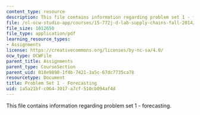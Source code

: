 ```yaml
---
content_type: resource
description: This file contains information regarding problem set 1 - forecasting.
file: /ol-ocw-studio-app/courses/15-772j-d-lab-supply-chains-fall-2014/1a5a21bfc0643017a7cf510cb094af4d_MIT15_772JF14_ProblemSet1.pdf
file_size: 1012650
file_type: application/pdf
learning_resource_types:
- Assignments
license: https://creativecommons.org/licenses/by-nc-sa/4.0/
ocw_type: OCWFile
parent_title: Assignments
parent_type: CourseSection
parent_uid: 018e9898-1f4b-7421-3a5c-67dc7735ca78
resourcetype: Document
title: Problem Set 1 - Forecasting
uid: 1a5a21bf-c064-3017-a7cf-510cb094af4d
---
```

This file contains information regarding problem set 1 - forecasting.